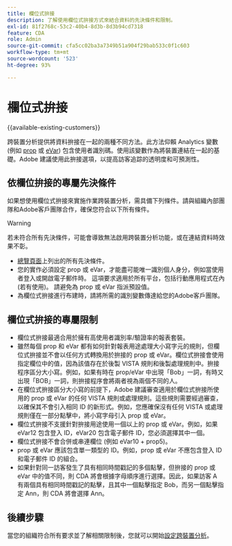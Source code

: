 ```yaml
---
title: 欄位式拚接
description: 了解使用欄位式拚接方式來結合資料的先決條件和限制。
exl-id: 81f2768c-53c2-40b4-8d3b-8d3b94cd7318
feature: CDA
role: Admin
source-git-commit: cfa5cc02ba3a7349b51a904f29bab533c0f1c603
workflow-type: tm+mt
source-wordcount: '523'
ht-degree: 93%

---
```


# 欄位式拚接

{{available-existing-customers}}

跨裝置分析提供將資料拚接在一起的兩種不同方法。此方法仰賴 Analytics 變數 (例如 [prop](/help/implement/vars/page-vars/prop.md) 或 [eVar](/help/implement/vars/page-vars/evar.md)) 包含使用者識別碼。使用該變數作為將裝置連結在一起的基礎。Adobe 建議使用此拚接選項，以提高訪客追踪的透明度和可預測性。

## 依欄位拚接的專屬先決條件

如果想使用欄位式拚接來實施作業跨裝置分析，需具備下列條件。請與組織內部團隊和Adobe客戶團隊合作，確保您符合以下所有條件。

>[!WARNING]
>
>若未符合所有先決條件，可能會導致無法啟用跨裝置分析功能，或在連結資料時效果不彰。

* [總覽頁面](overview.md)上列出的所有先決條件。
* 您的實作必須設定 prop 或 eVar，才能盡可能唯一識別個人身分，例如當使用者登入或開啟電子郵件時。 這項要求適用於所有平台，包括行動應用程式在內 (若有使用)。 請避免為 prop 或 eVar 指派預設值。
* 為欄位式拚接進行布建時，請將所需的識別變數傳達給您的Adobe客戶團隊。

## 欄位式拚接的專屬限制

* 欄位式拚接最適合用於擁有高使用者識別率/驗證率的報表套裝。
* 雖然每個 prop 和 eVar 都有如何針對報表用途處理大小寫字元的規則，但欄位式拚接並不會以任何方式轉換用於拚接的 prop 或 eVar。欄位式拚接會使用指定欄位中的值，因為該值存在於後製 VISTA 規則和後製處理規則中。拚接程序區分大小寫。例如，如果有時在 prop/eVar 中出現「Bob」一詞，有時又出現「BOB」一詞，則拚接程序會將兩者視為兩個不同的人。
* 在欄位式拚接區分大小寫的前提下，Adobe 建議審查適用於欄位式拚接所使用的 prop 或 eVar 的任何 VISTA 規則或處理規則。這些規則需要經過審查，以確保其不會引入相同 ID 的新形式。例如，您應確保沒有任何 VISTA 或處理規則僅在一部分點擊中，將小寫字母引入 prop 或 eVar。
* 欄位式拚接不支援針對拚接用途使用一個以上的 prop 或 eVar。例如，如果 eVar12 包含登入 ID，eVar20 包含電子郵件 ID，您必須選擇其中一個。
* 欄位式拚接不會合併或串連欄位 (例如 eVar10 + prop5)。
* prop 或 eVar 應該包含單一類型的 ID。例如，prop 或 eVar 不應包含登入 ID 和電子郵件 ID 的組合。
* 如果針對同一訪客發生了具有相同時間戳記的多個點擊，但拚接的 prop 或 eVar 中的值不同，則 CDA 將會根據字母順序進行選擇。因此，如果訪客 A 有兩個具有相同時間戳記的點擊，且其中一個點擊指定 Bob，而另一個點擊指定 Ann，則 CDA 將會選擇 Ann。


## 後續步驟

當您的組織符合所有要求並了解相關限制後，您就可以開始[設定跨裝置分析](setup.md)。
